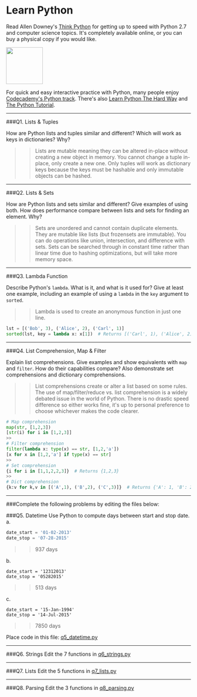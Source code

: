 # Learn Python

Read Allen Downey's [Think Python](http://www.greenteapress.com/thinkpython/) for getting up to speed with Python 2.7 and computer science topics. It's completely available online, or you can buy a physical copy if you would like.

<a href="http://www.greenteapress.com/thinkpython/"><img src="img/think_python.png" style="width: 100px;" target="_blank"></a>

For quick and easy interactive practice with Python, many people enjoy [Codecademy's Python track](http://www.codecademy.com/en/tracks/python). There's also [Learn Python The Hard Way](http://learnpythonthehardway.org/book/) and [The Python Tutorial](https://docs.python.org/2/tutorial/).

---

###Q1. Lists &amp; Tuples

How are Python lists and tuples similar and different? Which will work as keys in dictionaries? Why?
 
>> Lists are mutable meaning they can be altered in-place without creating a new object in memory. You cannot change a tuple in-place, only create a new one. Only tuples will work as dictionary keys because the keys must be hashable and only immutable objects can be hashed.  

---

###Q2. Lists &amp; Sets

How are Python lists and sets similar and different? Give examples of using both. How does performance compare between lists and sets for finding an element. Why?

>> Sets are unordered and cannot contain duplicate elements. They are mutable like lists (but frozensets are immutable). You can do operations like union, intersection, and difference with sets. Sets can be searched through in constant time rather than linear time due to hashing optimizations, but will take more memory space. 

---

###Q3. Lambda Function

Describe Python's `lambda`. What is it, and what is it used for? Give at least one example, including an example of using a `lambda` in the `key` argument to `sorted`.

>> Lambda is used to create an anonymous function in just one line.  
```python
lst = [('Bob', 3), ('Alice', 2), ('Carl', 1)]
sorted(lst, key = lambda x: x[1])  # Returns [('Carl', 1), ('Alice', 2), ('Bob', 3)]
```

---

###Q4. List Comprehension, Map &amp; Filter

Explain list comprehensions. Give examples and show equivalents with `map` and `filter`. How do their capabilities compare? Also demonstrate set comprehensions and dictionary comprehensions.

>> List comprehensions create or alter a list based on some rules. The use of map/filter/reduce vs. list comprehension is a widely debated issue in the world of Python. There is no drastic speed difference so either works fine, it's up to personal preference to choose whichever makes the code clearer.  
```python
# Map comprehension
map(str, [1,2,3])
[str(i) for i in [1,2,3]]
>>
# Filter comprehension
filter(lambda x: type(x) == str, [1,2,'a'])
[x for x in [1,2,'a'] if type(x) == str]
>>
# Set comprehension
{i for i in [1,1,2,2,3]}  # Returns {1,2,3}
>>
# Dict comprehension
{k:v for k,v in [('A',1), ('B',2), ('C',3)]}  # Returns {'A': 1, 'B': 2, 'C': 3}
```

---

###Complete the following problems by editing the files below:

###Q5. Datetime
Use Python to compute days between start and stop date.   
a.  

```python
date_start = '01-02-2013'    
date_stop = '07-28-2015'
```

>> 937 days

b.  
```
date_start = '12312013'  
date_stop = '05282015'  
```

>> 513 days 

c.  
```
date_start = '15-Jan-1994'      
date_stop = '14-Jul-2015'  
```

>> 7850 days

Place code in this file: [q5_datetime.py](python/q5_datetime.py)

---

###Q6. Strings
Edit the 7 functions in [q6_strings.py](python/q6_strings.py)

---

###Q7. Lists
Edit the 5 functions in [q7_lists.py](python/q7_lists.py)

---

###Q8. Parsing
Edit the 3 functions in [q8_parsing.py](python/q8_parsing.py)






